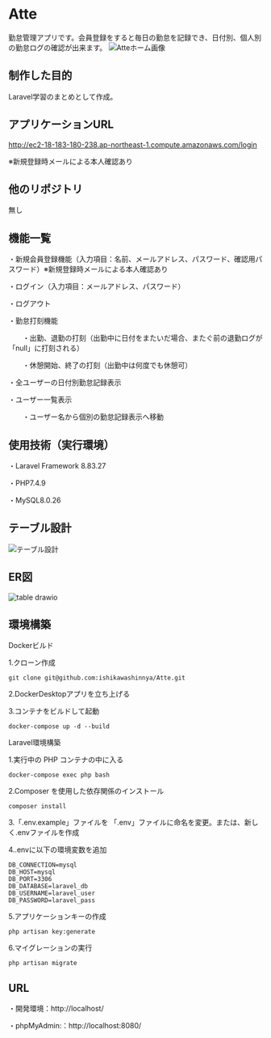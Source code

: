 # Atte
勤怠管理アプリです。会員登録をすると毎日の勤怠を記録でき、日付別、個人別の勤怠ログの確認が出来ます。
![Atteホーム画像](https://github.com/user-attachments/assets/f71245d4-de5c-4f01-9da7-8ab24e3d5b62)


## 制作した目的
Laravel学習のまとめとして作成。

## アプリケーションURL
http://ec2-18-183-180-238.ap-northeast-1.compute.amazonaws.com/login

※新規登録時メールによる本人確認あり

## 他のリポジトリ
無し

## 機能一覧
・新規会員登録機能（入力項目：名前、メールアドレス、パスワード、確認用パスワード）※新規登録時メールによる本人確認あり

・ログイン（入力項目：メールアドレス、パスワード）

・ログアウト

・勤怠打刻機能

　　・出勤、退勤の打刻（出勤中に日付をまたいだ場合、またぐ前の退勤ログが「null」に打刻される）
  
　　・休憩開始、終了の打刻（出勤中は何度でも休憩可）
  
・全ユーザーの日付別勤怠記録表示

・ユーザー一覧表示

　　・ユーザー名から個別の勤怠記録表示へ移動

## 使用技術（実行環境）
・Laravel Framework 8.83.27

・PHP7.4.9

・MySQL8.0.26

## テーブル設計
![テーブル設計](https://github.com/user-attachments/assets/4d80bd79-529b-466c-8e78-0a68f8594f84)

## ER図
![table drawio](https://github.com/user-attachments/assets/d1ac35fa-e7b4-4972-ad85-6bafa4efac64)

## 環境構築
Dockerビルド

  1.クローン作成
  
    git clone git@github.com:ishikawashinnya/Atte.git
  
  2.DockerDesktopアプリを立ち上げる

  3.コンテナをビルドして起動
  
    docker-compose up -d --build

Laravel環境構築

  1.実行中の PHP コンテナの中に入る
  
    docker-compose exec php bash
  
  2.Composer を使用した依存関係のインストール
  
    composer install
  
  3.「.env.example」ファイルを 「.env」ファイルに命名を変更。または、新しく.envファイルを作成
  
  4..envに以下の環境変数を追加
  
    DB_CONNECTION=mysql
    DB_HOST=mysql
    DB_PORT=3306
    DB_DATABASE=laravel_db
    DB_USERNAME=laravel_user
    DB_PASSWORD=laravel_pass
    
  5.アプリケーションキーの作成
  
    php artisan key:generate
    
  6.マイグレーションの実行
  
    php artisan migrate

## URL

  ・開発環境：http://localhost/

  ・phpMyAdmin:：http://localhost:8080/
  




